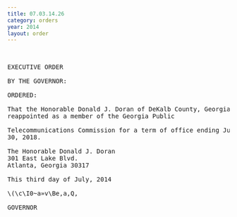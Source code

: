 ```yaml
---
title: 07.03.14.26
category: orders
year: 2014
layout: order
---
```


<pre> 

EXECUTIVE ORDER

BY THE GOVERNOR:

ORDERED:

That the Honorable Donald J. Doran of DeKalb County, Georgia, is
reappointed as a member of the Georgia Public

Telecommunications Commission for a term of office ending June
30, 2018.

The Honorable Donald J. Doran
301 East Lake Blvd.
Atlanta, Georgia 30317

This third day of July, 2014

\(\c\I0~a»v\Be,a,Q,

GOVERNOR

</pre>
